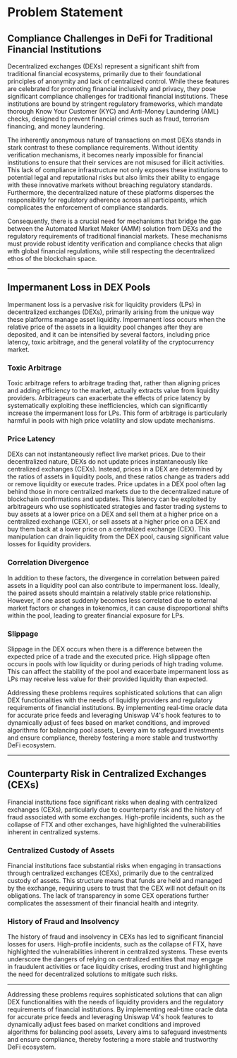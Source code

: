 # Problem Statement

## Compliance Challenges in DeFi for Traditional Financial Institutions

Decentralized exchanges (DEXs) represent a significant shift from traditional financial ecosystems, primarily due to their foundational principles of anonymity and lack of centralized control. While these features are celebrated for promoting financial inclusivity and privacy, they pose significant compliance challenges for traditional financial institutions. These institutions are bound by stringent regulatory frameworks, which mandate thorough Know Your Customer (KYC) and Anti-Money Laundering (AML) checks, designed to prevent financial crimes such as fraud, terrorism financing, and money laundering.

The inherently anonymous nature of transactions on most DEXs stands in stark contrast to these compliance requirements. Without identity verification mechanisms, it becomes nearly impossible for financial institutions to ensure that their services are not misused for illicit activities. This lack of compliance infrastructure not only exposes these institutions to potential legal and reputational risks but also limits their ability to engage with these innovative markets without breaching regulatory standards. Furthermore, the decentralized nature of these platforms disperses the responsibility for regulatory adherence across all participants, which complicates the enforcement of compliance standards.

Consequently, there is a crucial need for mechanisms that bridge the gap between the Automated Market Maker (AMM) solution from DEXs and the regulatory requirements of traditional financial markets. These mechanisms must provide robust identity verification and compliance checks that align with global financial regulations, while still respecting the decentralized ethos of the blockchain space.

***

## Impermanent Loss in DEX Pools

Impermanent loss is a pervasive risk for liquidity providers (LPs) in decentralized exchanges (DEXs), primarily arising from the unique way these platforms manage asset liquidity. Impermanent loss occurs when the relative price of the assets in a liquidity pool changes after they are deposited, and it can be intensified by several factors, including price latency, toxic arbitrage, and the general volatility of the cryptocurrency market.

### Toxic Arbitrage

Toxic arbitrage refers to arbitrage trading that, rather than aligning prices and adding efficiency to the market, actually extracts value from liquidity providers. Arbitrageurs can exacerbate the effects of price latency by systematically exploiting these inefficiencies, which can significantly increase the impermanent loss for LPs. This form of arbitrage is particularly harmful in pools with high price volatility and slow update mechanisms.

### Price Latency

DEXs can not instantaneously reflect live market prices. Due to their decentralized nature, DEXs do not update prices instantaneously like centralized exchanges (CEXs). Instead, prices in a DEX are determined by the ratios of assets in liquidity pools, and these ratios change as traders add or remove liquidity or execute trades. Price updates in a DEX pool often lag behind those in more centralized markets due to the decentralized nature of blockchain confirmations and updates. This latency can be exploited by arbitrageurs who use sophisticated strategies and faster trading systems to buy assets at a lower price on a DEX and sell them at a higher price on a centralized exchange (CEX), or sell assets at a higher price on a DEX and buy them back at a lower price on a centralized exchange (CEX). This manipulation can drain liquidity from the DEX pool, causing significant value losses for liquidity providers.

### Correlation Divergence

In addition to these factors, the divergence in correlation between paired assets in a liquidity pool can also contribute to impermanent loss. Ideally, the paired assets should maintain a relatively stable price relationship. However, if one asset suddenly becomes less correlated due to external market factors or changes in tokenomics, it can cause disproportional shifts within the pool, leading to greater financial exposure for LPs.

### Slippage

Slippage in the DEX occurs when there is a difference between the expected price of a trade and the executed price. High slippage often occurs in pools with low liquidity or during periods of high trading volume. This can affect the stability of the pool and exacerbate impermanent loss as LPs may receive less value for their provided liquidity than expected.

Addressing these problems requires sophisticated solutions that can align DEX functionalities with the needs of liquidity providers and regulatory requirements of financial institutions. By implementing real-time oracle data for accurate price feeds and leveraging Uniswap V4's hook features to to dynamically adjust of fees based on market conditions, and improved algorithms for balancing pool assets, Levery aim to safeguard investments and ensure compliance, thereby fostering a more stable and trustworthy DeFi ecosystem.

***

## Counterparty Risk in Centralized Exchanges (CEXs)

Financial institutions face significant risks when dealing with centralized exchanges (CEXs), particularly due to counterparty risk and the history of fraud associated with some exchanges. High-profile incidents, such as the collapse of FTX and other exchanges, have highlighted the vulnerabilities inherent in centralized systems.

### Centralized Custody of Assets

Financial institutions face substantial risks when engaging in transactions through centralized exchanges (CEXs), primarily due to the centralized custody of assets. This structure means that funds are held and managed by the exchange, requiring users to trust that the CEX will not default on its obligations. The lack of transparency in some CEX operations further complicates the assessment of their financial health and integrity.

### History of Fraud and Insolvency

The history of fraud and insolvency in CEXs has led to significant financial losses for users. High-profile incidents, such as the collapse of FTX, have highlighted the vulnerabilities inherent in centralized systems. These events underscore the dangers of relying on centralized entities that may engage in fraudulent activities or face liquidity crises, eroding trust and highlighting the need for decentralized solutions to mitigate such risks.

***

Addressing these problems requires sophisticated solutions that can align DEX functionalities with the needs of liquidity providers and the regulatory requirements of financial institutions. By implementing real-time oracle data for accurate price feeds and leveraging Uniswap V4's hook features to dynamically adjust fees based on market conditions and improved algorithms for balancing pool assets, Levery aims to safeguard investments and ensure compliance, thereby fostering a more stable and trustworthy DeFi ecosystem.

